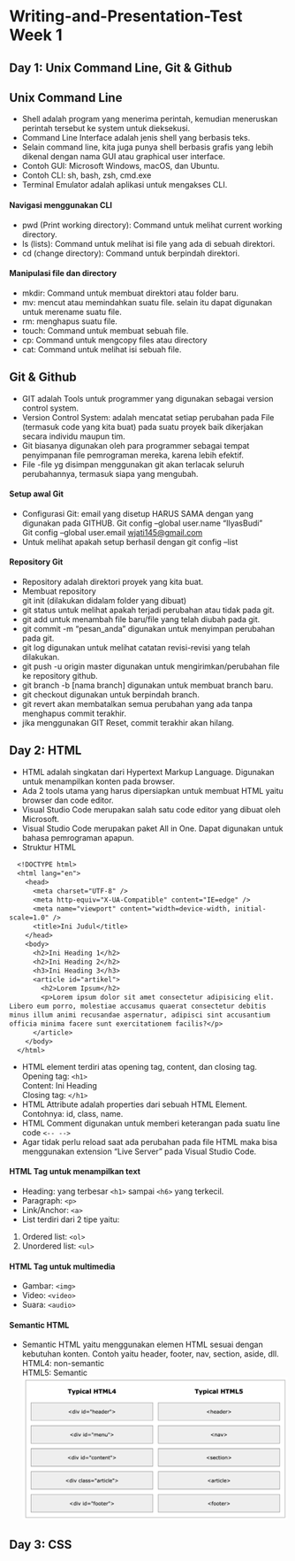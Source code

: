 # Writing-and-Presentation-Test Week 1
## Day 1: Unix Command Line, Git & Github
## Unix Command Line
- Shell adalah program yang menerima perintah, kemudian meneruskan perintah tersebut ke system untuk dieksekusi.
- Command Line Interface adalah jenis shell yang berbasis teks.
- Selain command line, kita juga punya shell berbasis grafis yang lebih dikenal dengan nama GUI atau graphical user interface.
- Contoh GUI: Microsoft Windows, macOS, dan Ubuntu.
- Contoh CLI: sh, bash, zsh, cmd.exe
- Terminal Emulator adalah aplikasi untuk mengakses CLI.
#### Navigasi menggunakan CLI
- pwd (Print working directory): Command untuk melihat current working directory.
- ls (lists): Command untuk melihat isi file yang ada di sebuah direktori.
- cd <direktori> (change directory): Command untuk berpindah direktori.
#### Manipulasi file dan directory
- mkdir: Command untuk membuat direktori atau folder baru.
- mv: mencut atau memindahkan suatu file. selain itu dapat digunakan untuk merename suatu file.
- rm: menghapus suatu file.
- touch: Command untuk membuat sebuah file.
- cp: Command untuk mengcopy files atau directory
- cat: Command untuk melihat isi sebuah file.
## Git & Github
- GIT adalah Tools untuk programmer yang digunakan sebagai version control system.
- Version Control System: adalah mencatat setiap perubahan pada File (termasuk code yang kita buat) pada suatu proyek baik dikerjakan secara individu maupun tim.
- Git biasanya digunakan oleh para programmer sebagai tempat penyimpanan file pemrograman mereka, karena lebih efektif.
- File -file yg disimpan menggunakan git akan terlacak seluruh perubahannya, termasuk siapa yang mengubah.
#### Setup awal Git
- Configurasi Git: email yang disetup HARUS SAMA dengan yang digunakan pada GITHUB.
Git config –global user.name “IlyasBudi” <br />
Git config –global user.email wjati145@gmail.com
- Untuk melihat apakah setup berhasil dengan git config –list
#### Repository Git
- Repository adalah direktori proyek yang kita buat.
- Membuat repository <br />
git init (dilakukan didalam folder yang dibuat)
- git status untuk melihat apakah terjadi perubahan atau tidak pada git.
- git add untuk menambah file baru/file yang telah diubah pada git.
- git commit -m “pesan_anda” digunakan untuk menyimpan perubahan pada git.
- git log digunakan untuk melihat catatan revisi-revisi yang telah dilakukan.
- git push -u origin master digunakan untuk mengirimkan/perubahan file ke repository github.
- git branch -b [nama branch] digunakan untuk membuat branch baru.
- git checkout digunakan untuk berpindah branch.
- git revert akan membatalkan semua perubahan yang ada tanpa menghapus commit terakhir.
- jika menggunakan GIT Reset, commit terakhir akan hilang.
## Day 2:  HTML
- HTML adalah singkatan dari Hypertext Markup Language. Digunakan untuk menampilkan konten pada browser.
- Ada 2 tools utama yang harus dipersiapkan untuk membuat HTML yaitu browser dan code editor.
- Visual Studio Code merupakan salah satu code editor yang dibuat oleh Microsoft.
- Visual Studio Code merupakan paket All in One. Dapat digunakan untuk bahasa pemrograman apapun.
- Struktur HTML
```
  <!DOCTYPE html>
  <html lang="en">
    <head>
      <meta charset="UTF-8" />
      <meta http-equiv="X-UA-Compatible" content="IE=edge" />
      <meta name="viewport" content="width=device-width, initial-scale=1.0" />
      <title>Ini Judul</title>
    </head>
    <body>
      <h2>Ini Heading 1</h2>
      <h2>Ini Heading 2</h2>
      <h3>Ini Heading 3</h3>
      <article id="artikel">
        <h2>Lorem Ipsum</h2>
        <p>Lorem ipsum dolor sit amet consectetur adipisicing elit. Libero eum porro, molestiae accusamus quaerat consectetur debitis minus illum animi recusandae aspernatur, adipisci sint accusantium officia minima facere sunt exercitationem facilis?</p>
      </article>
    </body>
  </html>
```
- HTML element terdiri atas opening tag, content, dan closing tag.<br />
  Opening tag: ``<h1>`` <br />
  Content: Ini Heading <br />
  Closing tag: ``</h1>``
- HTML Attribute adalah properties dari sebuah HTML Element. Contohnya: id, class, name.
- HTML Comment digunakan untuk memberi keterangan pada suatu line code ``<-- -->`` 
- Agar tidak perlu reload saat ada perubahan pada file HTML maka bisa menggunakan extension “Live Server” pada Visual Studio Code.
#### HTML Tag untuk menampilkan text
- Heading: yang terbesar ``<h1>`` sampai ``<h6>`` yang terkecil.
- Paragraph: ``<p>``
- Link/Anchor: ``<a>``
- List terdiri dari 2 tipe yaitu:<br />
 1. Ordered list: ``<ol>``<br />
 2. Unordered list: ``<ul>``
#### HTML Tag untuk multimedia
- Gambar: ``<img>``
- Video: ``<video>``
- Suara: ``<audio>``
#### Semantic HTML
- Semantic HTML yaitu menggunakan elemen HTML sesuai dengan kebutuhan konten. Contoh yaitu header, footer, nav, section, aside, dll.<br />
HTML4: non-semantic<br />
HTML5: Semantic
![Semantic vs Non Semantic](semantic-vs-nonsemantic.png)
## Day 3: CSS
